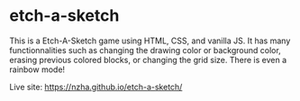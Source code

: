 # etch-a-sketch
This is a Etch-A-Sketch game using HTML, CSS, and vanilla JS. It has many functionnalities such as changing the drawing color or background color, erasing previous colored blocks, or changing the grid size. There is even a rainbow mode!

Live site: https://nzha.github.io/etch-a-sketch/

